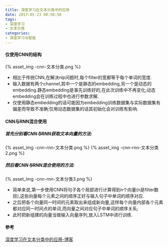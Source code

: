 ```yaml
---
title: 深度学习在文本分类中的应用
date: 2017-05-23 00:58:58
tags:
- 深度学习
- 文本分类
categories:
- 深度学习与智能
---
```

#### 仅使用CNN的结构
{% asset_img -cnn-文本分类.png %}
- 相比于传统CNN,在解决nlp问题时,每个filter的宽都等于每个单词的宽度.
- 输入数据有两个channel,其中一个是静态的embedding,另一个是动态的embedding.静态embedding是事先训练好的,在此次训练中不再变化;动态embedding会在训练过程中也进行参数求解.
- 仅使用静态embedding的话可能因为embedding训练数据集与实际数据集有偏差而导致不准确;仅用动态数据集的话其初始化会对训练有影响.

#### CNN与RNN混合使用
##### 首先分别看CNN与RNN获取文本向量的方法:
{% asset_img -cnn-rnn-文本分类.png %}
{% asset_img -cnn-rnn-文本分类2.png %}
##### 然后看CNN与RNN混合使用的方法:
{% asset_img -cnn-rnn-文本分类3.png %}
- 简单来说,第一步使用CNN将句子各个局部进行计算得到n个向量(n是filter数目),这些向量每个元素之间的顺序正好与输入句子中单词的顺序对应.
- 之后把各个向量同一时间的元素取出来组成新向量,这样每个向量内部各个元素都对应同一时间点的单词,而向量之间对应句子中单词的顺序关系;
- 此时把新组建的向量当做输入向量序列,放入LSTM中进行训练.


#### 参考
[深度学习在文本分类中的应用-博客](https://app.yinxiang.com/shard/s5/nl/416164/a419d8fc-79e6-4566-851f-b66a0dc86b35?title=%E6%B7%B1%E5%BA%A6%E5%AD%A6%E4%B9%A0%E5%9C%A8%E6%96%87%E6%9C%AC%E5%88%86%E7%B1%BB%E4%B8%AD%E7%9A%84%E5%BA%94%E7%94%A8%20-%20luchi007%E7%9A%84%E4%B8%93%E6%A0%8F%20-%20%E5%8D%9A%E5%AE%A2%E9%A2%91%E9%81%93%20-%20CSDN.NET)
